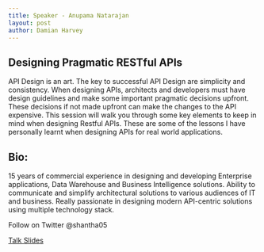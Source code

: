```yaml
---
title: Speaker - Anupama Natarajan
layout: post
author: Damian Harvey
---
```


## Designing Pragmatic RESTful APIs
 
API Design is an art. The key to successful API Design are simplicity and consistency. When designing APIs, architects and developers must have design guidelines and make some important pragmatic decisions upfront. These decisions if not made upfront can make the changes to the API expensive. 
This session will walk you through some key elements to keep in mind when designing Restful APIs. These are some of the lessons I have personally learnt when designing APIs for real world applications.

## Bio:

15 years of commercial experience in designing and developing Enterprise applications, Data Warehouse and Business Intelligence solutions. Ability to communicate and simplify architectural solutions to various audiences of IT and business. Really passionate in designing modern API-centric solutions using multiple technology stack.

Follow on Twitter @shantha05


[Talk Slides](/slides/natarajan_pragmatic_rest_apis.pdf)
